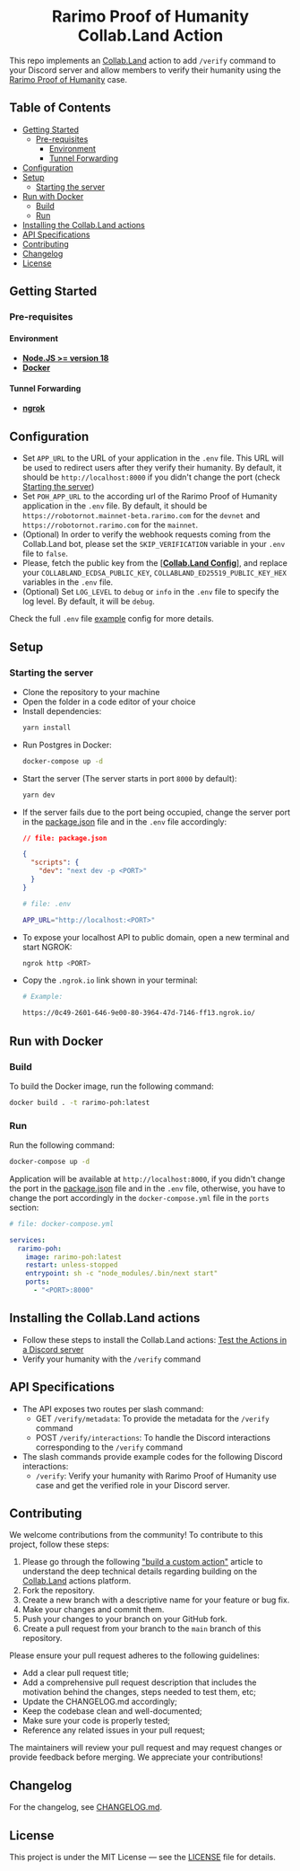 <div align="center"><h1><b>Rarimo Proof of Humanity Collab.Land Action</b></h1></div>

This repo implements an [Collab.Land] action to add `/verify` command to your Discord server and
allow members to verify their humanity using the [Rarimo Proof of Humanity] case.

## Table of Contents

- [Getting Started](#getting-started)
  * [Pre-requisites](#pre-requisites)
    + [Environment](#environment)
    + [Tunnel Forwarding](#tunnel-forwarding)
- [Configuration](#configuration)
- [Setup](#setup)
  * [Starting the server](#starting-the-server)
- [Run with Docker](#run-with-docker)
  * [Build](#build)
  * [Run](#run)
- [Installing the Collab.Land actions](#installing-the-collabland-actions)
- [API Specifications](#api-specifications)
- [Contributing](#contributing)
- [Changelog](#changelog)
- [License](#license)

## Getting Started

### Pre-requisites

#### Environment

- **[Node.JS >= version 18]**
- **[Docker]**

#### Tunnel Forwarding

- **[ngrok]**

## Configuration

- Set `APP_URL` to the URL of your application in the `.env` file. This URL will be used
  to redirect users after they verify their humanity. By default, it should be `http://localhost:8000`
  if you didn't change the port (check [Starting the server](#starting-the-server))
- Set `POH_APP_URL` to the according url of the Rarimo Proof of Humanity application in
  the `.env` file. By default, it should be `https://robotornot.mainnet-beta.rarimo.com` for the
  `devnet` and `https://robotornot.rarimo.com` for the `mainnet`.
- (Optional) In order to verify the webhook requests coming from the Collab.Land bot, please set
  the `SKIP_VERIFICATION` variable in your `.env` file to `false`.
- Please, fetch the public key from the [**[Collab.Land Config]**], and replace
  your `COLLABLAND_ECDSA_PUBLIC_KEY`, `COLLABLAND_ED25519_PUBLIC_KEY_HEX`
  variables in the `.env` file.
- (Optional) Set `LOG_LEVEL` to `debug` or `info` in the `.env` file to specify the log level. By default, it
  will be `debug`.

Check the full `.env` file [example](./env-example) config for more details.

## Setup

### Starting the server

- Clone the repository to your machine
- Open the folder in a code editor of your choice
- Install dependencies:
  ```bash
  yarn install
  ```
- Run Postgres in Docker:
  ```bash
  docker-compose up -d
  ```
- Start the server (The server starts in port `8000` by default):
  ```bash
  yarn dev
  ```
- If the server fails due to the port being occupied, change the server port in the [package.json]
  file and in the `.env` file accordingly:
  ```json
  // file: package.json

  {
    "scripts": {
      "dev": "next dev -p <PORT>"
    }
  }
  ```
  ```bash
  # file: .env

  APP_URL="http://localhost:<PORT>"
  ```
- To expose your localhost API to public domain, open a new terminal and start NGROK:
  ```bash
  ngrok http <PORT>
  ```
- Copy the `.ngrok.io` link shown in your terminal:
  ```bash
  # Example:

  https://0c49-2601-646-9e00-80-3964-47d-7146-ff13.ngrok.io/
  ```

## Run with Docker

### Build

To build the Docker image, run the following command:

```bash
docker build . -t rarimo-poh:latest
```

### Run

Run the following command:

```bash
docker-compose up -d
```

Application will be available at `http://localhost:8000`, if you didn't change the port in the
[package.json] file and in the `.env` file, otherwise, you have to change the port accordingly in
the `docker-compose.yml` file in the `ports` section:

```yaml
# file: docker-compose.yml

services:
  rarimo-poh:
    image: rarimo-poh:latest
    restart: unless-stopped
    entrypoint: sh -c "node_modules/.bin/next start"
    ports:
      - "<PORT>:8000"
```

## Installing the Collab.Land actions

- Follow these steps to install the Collab.Land actions: [Test the Actions in a Discord server]
- Verify your humanity with the `/verify` command

## API Specifications

- The API exposes two routes per slash command:
  - GET `/verify/metadata`: To provide the metadata for the `/verify` command
  - POST `/verify/interactions`: To handle the Discord interactions corresponding to the `/verify`
    command
- The slash commands provide example codes for the following Discord interactions:
  - `/verify`: Verify your humanity with Rarimo Proof of Humanity use case and get the verified role
    in your Discord server.

## Contributing

We welcome contributions from the community! To contribute to this project, follow these steps:

1. Please go through the following ["build a custom action"] article to understand the deep
   technical details regarding building on the [Collab.Land] actions platform.
1. Fork the repository.
1. Create a new branch with a descriptive name for your feature or bug fix.
1. Make your changes and commit them.
1. Push your changes to your branch on your GitHub fork.
1. Create a pull request from your branch to the `main` branch of this repository.

Please ensure your pull request adheres to the following guidelines:

- Add a clear pull request title;
- Add a comprehensive pull request description that includes the motivation behind the changes,
  steps needed to test them, etc;
- Update the CHANGELOG.md accordingly;
- Keep the codebase clean and well-documented;
- Make sure your code is properly tested;
- Reference any related issues in your pull request;

The maintainers will review your pull request and may request changes or provide feedback before
merging. We appreciate your contributions!

## Changelog

For the changelog, see [CHANGELOG.md](./CHANGELOG.md).

## License

This project is under the MIT License — see the [LICENSE](./LICENSE) file for details.

[Rarimo Proof of Humanity]: https://docs.rarimo.com/use-cases/proof-of-humanity

[ngrok]: https://ngrok.com/docs/getting-started

[Node.JS >= version 18]: https://nodejs.org/en/download/

[Docker]: https://docs.docker.com/engine/install/

[Collab.Land]: https://www.collab.land/

[Collab.Land Config]: https://api-qa.collab.land/config

["build a custom action"]: https://dev.collab.land/docs/upstream-integrations/collab-actions/getting-started-with-collab-actions

[package.json]: ./package.json

[Test the Actions in a Discord server]: https://dev.collab.land/docs/upstream-integrations/collab-actions/getting-started-with-collab-actions#test-the-actions-in-a-discord-server

[OAuth2 Client Application]: https://dev.collab.land/docs/downstream-integrations/api/authentication#register-your-oauth2-client-application
